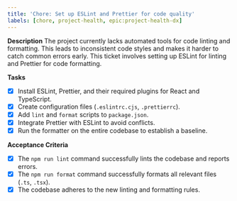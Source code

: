 ```yaml
---
title: 'Chore: Set up ESLint and Prettier for code quality'
labels: [chore, project-health, epic:project-health-dx]
---
```


**Description**
The project currently lacks automated tools for code linting and formatting. This leads to inconsistent code styles and makes it harder to catch common errors early. This ticket involves setting up ESLint for linting and Prettier for code formatting.

**Tasks**

- [X] Install ESLint, Prettier, and their required plugins for React and TypeScript.
- [X] Create configuration files (`.eslintrc.cjs`, `.prettierrc`).
- [X] Add `lint` and `format` scripts to `package.json`.
- [X] Integrate Prettier with ESLint to avoid conflicts.
- [X] Run the formatter on the entire codebase to establish a baseline.

**Acceptance Criteria**

- [X] The `npm run lint` command successfully lints the codebase and reports errors.
- [X] The `npm run format` command successfully formats all relevant files (`.ts`, `.tsx`).
- [X] The codebase adheres to the new linting and formatting rules.
